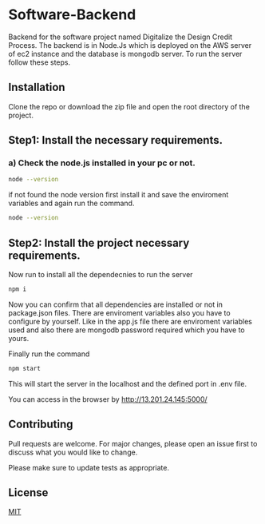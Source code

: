 # Software-Backend

Backend for the software project named Digitalize the Design Credit Process.
The backend is in Node.Js which is deployed on the AWS server of ec2 instance and the database is mongodb server. To run the server follow these steps.

## Installation
Clone the repo or download the zip file and open the root directory of the project.
## Step1: Install the necessary requirements.
### a) Check the node.js installed in your pc or not.

```bash
node --version
```

if not found the node version first install it and save the enviroment variables and again run the command.

```bash
node --version
```

## Step2: Install the project necessary requirements.
Now run to install all the dependecnies to run the server

```bash
npm i
```
Now you can confirm that all dependencies are installed or not in package.json files.
There are enviroment variables also you have to configure by yourself. Like in the app.js file there are enviroment variables used and also there are mongodb password required which you have to yours.

Finally run the command 
```bash
npm start 
```

This will start the server in the localhost  and the defined port in .env file.

You can access in the browser by http://13.201.24.145:5000/

## Contributing

Pull requests are welcome. For major changes, please open an issue first
to discuss what you would like to change.

Please make sure to update tests as appropriate.

## License

[MIT](https://choosealicense.com/linses/mit/)
